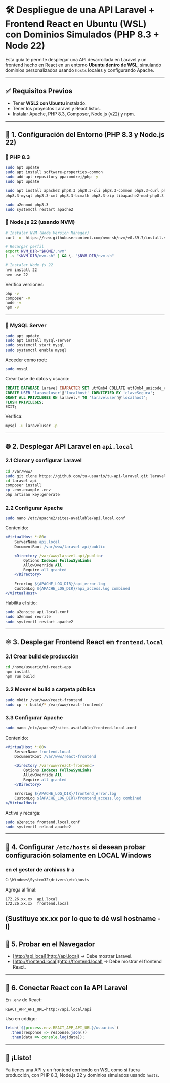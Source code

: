 
# 🛠️ Despliegue de una API Laravel + Frontend React en Ubuntu (WSL) con Dominios Simulados (PHP 8.3 + Node 22)

Esta guía te permite desplegar una API desarrollada en Laravel y un frontend hecho en React en un entorno **Ubuntu dentro de WSL**, simulando dominios personalizados usando `hosts` locales y configurando Apache.

---

## ✅ Requisitos Previos

- Tener **WSL2 con Ubuntu** instalado.
- Tener los proyectos Laravel y React listos.
- Instalar Apache, PHP 8.3, Composer, Node.js (v22) y npm.

---

## 🔧 1. Configuración del Entorno (PHP 8.3 y Node.js 22)

### 🔹 PHP 8.3

```bash
sudo apt update
sudo apt install software-properties-common
sudo add-apt-repository ppa:ondrej/php -y
sudo apt update

sudo apt install apache2 php8.3 php8.3-cli php8.3-common php8.3-curl php8.3-mbstring \
php8.3-mysql php8.3-xml php8.3-bcmath php8.3-zip libapache2-mod-php8.3 php8.3-intl unzip curl git composer
```

```bash
sudo a2enmod php8.3
sudo systemctl restart apache2
```

### 🔹 Node.js 22 (usando NVM)

```bash
# Instalar NVM (Node Version Manager)
curl -o- https://raw.githubusercontent.com/nvm-sh/nvm/v0.39.7/install.sh | bash

# Recargar perfil
export NVM_DIR="$HOME/.nvm"
[ -s "$NVM_DIR/nvm.sh" ] && \. "$NVM_DIR/nvm.sh"

# Instalar Node.js 22
nvm install 22
nvm use 22
```

Verifica versiones:

```bash
php -v
composer -V
node -v
npm -v
```

---
### 🔹 MySQL Server

```bash
sudo apt update
sudo apt install mysql-server
sudo systemctl start mysql
sudo systemctl enable mysql
```

Acceder como root:

```bash
sudo mysql
```

Crear base de datos y usuario:

```sql
CREATE DATABASE laravel CHARACTER SET utf8mb4 COLLATE utf8mb4_unicode_ci;
CREATE USER 'laraveluser'@'localhost' IDENTIFIED BY 'claveSegura';
GRANT ALL PRIVILEGES ON laravel.* TO 'laraveluser'@'localhost';
FLUSH PRIVILEGES;
EXIT;
```

Verifica:

```bash
mysql -u laraveluser -p
```

---

## 🌐 2. Desplegar API Laravel en `api.local`

### 2.1 Clonar y configurar Laravel

```bash
cd /var/www/
sudo git clone https://github.com/tu-usuario/tu-api-laravel.git laravel-api
cd laravel-api
composer install
cp .env.example .env
php artisan key:generate
```

### 2.2 Configurar Apache

```bash
sudo nano /etc/apache2/sites-available/api.local.conf
```

Contenido:

```apache
<VirtualHost *:80>
    ServerName api.local
    DocumentRoot /var/www/laravel-api/public

    <Directory /var/www/laravel-api/public>
        Options Indexes FollowSymLinks
        AllowOverride All
        Require all granted
    </Directory>

    ErrorLog ${APACHE_LOG_DIR}/api_error.log
    CustomLog ${APACHE_LOG_DIR}/api_access.log combined
</VirtualHost>
```

Habilita el sitio:

```bash
sudo a2ensite api.local.conf
sudo a2enmod rewrite
sudo systemctl restart apache2
```

---

## ⚛️ 3. Desplegar Frontend React en `frontend.local`

### 3.1 Crear build de producción

```bash
cd /home/usuario/mi-react-app
npm install
npm run build
```

### 3.2 Mover el build a carpeta pública

```bash
sudo mkdir /var/www/react-frontend
sudo cp -r build/* /var/www/react-frontend/
```

### 3.3 Configurar Apache

```bash
sudo nano /etc/apache2/sites-available/frontend.local.conf
```

Contenido:

```apache
<VirtualHost *:80>
    ServerName frontend.local
    DocumentRoot /var/www/react-frontend

    <Directory /var/www/react-frontend>
        Options Indexes FollowSymLinks
        AllowOverride All
        Require all granted
    </Directory>

    ErrorLog ${APACHE_LOG_DIR}/frontend_error.log
    CustomLog ${APACHE_LOG_DIR}/frontend_access.log combined
</VirtualHost>
```

Activa y recarga:

```bash
sudo a2ensite frontend.local.conf
sudo systemctl reload apache2
```

---

## 🧭 4. Configurar `/etc/hosts` si desean probar configuración solamente en LOCAL Windows
### en el gestor de archivos Ir a 
```bash
C:\Windows\System32\drivers\etc\hosts
```

Agrega al final:

```
172.26.xx.xx  api.local
172.26.xx.xx  frontend.local
```
(Sustituye xx.xx por lo que te dé wsl hostname -I)
---

## 🧪 5. Probar en el Navegador

- [http://api.local](http://api.local) → Debe mostrar Laravel.
- [http://frontend.local](http://frontend.local) → Debe mostrar el frontend React.

---

## 🔗 6. Conectar React con la API Laravel

En `.env` de React:

```env
REACT_APP_API_URL=http://api.local/api
```

Uso en código:

```js
fetch(`${process.env.REACT_APP_API_URL}/usuarios`)
  .then(response => response.json())
  .then(data => console.log(data));
```

---

## 🎉 ¡Listo!

Ya tienes una API y un frontend corriendo en WSL como si fuera producción, con PHP 8.3, Node.js 22 y dominios simulados usando `hosts`.
